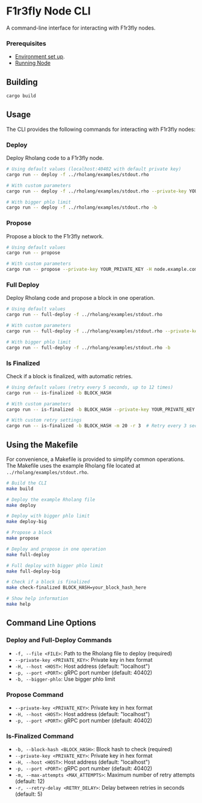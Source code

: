 # F1r3fly Node CLI

A command-line interface for interacting with F1r3fly nodes.

### Prerequisites

- [Environment set up](../README.md#installation).
- [Running Node](../README.md#running)

## Building

```bash
cargo build
```

## Usage

The CLI provides the following commands for interacting with F1r3fly nodes:

### Deploy

Deploy Rholang code to a F1r3fly node.

```bash
# Using default values (localhost:40402 with default private key)
cargo run -- deploy -f ../rholang/examples/stdout.rho

# With custom parameters
cargo run -- deploy -f ../rholang/examples/stdout.rho --private-key YOUR_PRIVATE_KEY -H node.example.com -p 40402

# With bigger phlo limit
cargo run -- deploy -f ../rholang/examples/stdout.rho -b
```

### Propose

Propose a block to the F1r3fly network.

```bash
# Using default values
cargo run -- propose

# With custom parameters
cargo run -- propose --private-key YOUR_PRIVATE_KEY -H node.example.com -p 40402
```

### Full Deploy

Deploy Rholang code and propose a block in one operation.

```bash
# Using default values
cargo run -- full-deploy -f ../rholang/examples/stdout.rho

# With custom parameters
cargo run -- full-deploy -f ../rholang/examples/stdout.rho --private-key YOUR_PRIVATE_KEY -H node.example.com -p 40402

# With bigger phlo limit
cargo run -- full-deploy -f ../rholang/examples/stdout.rho -b
```

### Is Finalized

Check if a block is finalized, with automatic retries.

```bash
# Using default values (retry every 5 seconds, up to 12 times)
cargo run -- is-finalized -b BLOCK_HASH

# With custom parameters
cargo run -- is-finalized -b BLOCK_HASH --private-key YOUR_PRIVATE_KEY -H node.example.com -p 40402

# With custom retry settings
cargo run -- is-finalized -b BLOCK_HASH -m 20 -r 3  # Retry every 3 seconds, up to 20 times
```

## Using the Makefile

For convenience, a Makefile is provided to simplify common operations. The Makefile uses the example Rholang file located at `../rholang/examples/stdout.rho`.

```bash
# Build the CLI
make build

# Deploy the example Rholang file
make deploy

# Deploy with bigger phlo limit
make deploy-big

# Propose a block
make propose

# Deploy and propose in one operation
make full-deploy

# Full deploy with bigger phlo limit
make full-deploy-big

# Check if a block is finalized
make check-finalized BLOCK_HASH=your_block_hash_here

# Show help information
make help
```

## Command Line Options

### Deploy and Full-Deploy Commands

- `-f, --file <FILE>`: Path to the Rholang file to deploy (required)
- `--private-key <PRIVATE_KEY>`: Private key in hex format
- `-H, --host <HOST>`: Host address (default: "localhost")
- `-p, --port <PORT>`: gRPC port number (default: 40402)
- `-b, --bigger-phlo`: Use bigger phlo limit

### Propose Command

- `--private-key <PRIVATE_KEY>`: Private key in hex format
- `-H, --host <HOST>`: Host address (default: "localhost")
- `-p, --port <PORT>`: gRPC port number (default: 40402)

### Is-Finalized Command

- `-b, --block-hash <BLOCK_HASH>`: Block hash to check (required)
- `--private-key <PRIVATE_KEY>`: Private key in hex format
- `-H, --host <HOST>`: Host address (default: "localhost")
- `-p, --port <PORT>`: gRPC port number (default: 40402)
- `-m, --max-attempts <MAX_ATTEMPTS>`: Maximum number of retry attempts (default: 12)
- `-r, --retry-delay <RETRY_DELAY>`: Delay between retries in seconds (default: 5)